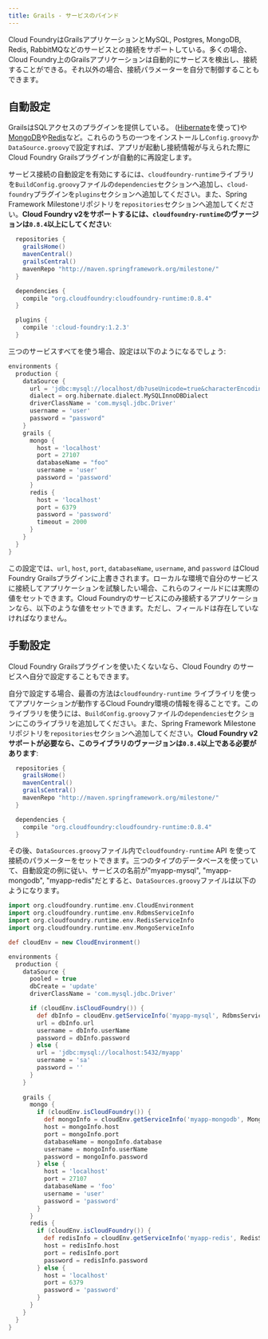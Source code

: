 ```yaml
---
title: Grails - サービスのバインド
---
```


Cloud FoundryはGrailsアプリケーションとMySQL, Postgres, MongoDB, Redis, RabbitMQなどのサービスとの接続をサポートしている。多くの場合、Cloud Foundry上のGrailsアプリケーションは自動的にサービスを検出し、接続することができる。それ以外の場合、接続パラメーターを自分で制御することもできます。

## <a id="auto"></a>自動設定 ##

GrailsはSQLアクセスのプラグインを提供している。 ([Hibernate](http://grails.org/plugin/hibernate)を使って)や[MongoDB](http://www.grails.org/plugin/mongodb)や[Redis](http://grails.org/plugin/redis)など。これらのうちの一つをインストールし`Config.groovy`か`DataSource.groovy`で設定すれば、アプリが起動し接続情報が与えられた際にCloud Foundry Grailsプラグインが自動的に再設定します。

サービス接続の自動設定を有効にするには、`cloudfoundry-runtime`ライブラリを`BuildConfig.groovy`ファイルの`dependencies`セクションへ追加し、`cloud-foundry`プラグインを`plugins`セクションへ追加してください。また、Spring Framework Milestoneリポジトリを`repositories`セクションへ追加してください。**Cloud Foundry v2をサポートするには、`cloudfoundry-runtime`のヴァージョンは`0.8.4`以上にしてください**:

~~~groovy
  repositories {
    grailsHome()
    mavenCentral()
    grailsCentral()
    mavenRepo "http://maven.springframework.org/milestone/"
  }

  dependencies {
    compile "org.cloudfoundry:cloudfoundry-runtime:0.8.4"
  }

  plugins {
    compile ':cloud-foundry:1.2.3'
  }
~~~

三つのサービスすべてを使う場合、設定は以下のようになるでしょう:

~~~groovy
environments {
  production {
    dataSource {
      url = 'jdbc:mysql://localhost/db?useUnicode=true&characterEncoding=utf8'
      dialect = org.hibernate.dialect.MySQLInnoDBDialect
      driverClassName = 'com.mysql.jdbc.Driver'
      username = 'user'
      password = "password"
    }
    grails {
      mongo {
        host = 'localhost'
        port = 27107
        databaseName = "foo"
        username = 'user'
        password = 'password'
      }
      redis {
        host = 'localhost'
        port = 6379
        password = 'password'
        timeout = 2000
      }
    }
  }
}
~~~

この設定では、`url`, `host`, `port`, `databaseName`, `username`, and `password` はCloud Foundry Grailsプラグインに上書きされます。ローカルな環境で自分のサービスに接続してアプリケーションを試験したい場合、これらのフィールドには実際の値をセットできます。Cloud Foundryのサービスにのみ接続するアプリケーションなら、以下のような値をセットできます。ただし、フィールドは存在していなければなりません。

## <a id="manual"></a>手動設定 ##

Cloud Foundry Grailsプラグインを使いたくないなら、Cloud Foundry のサービスへ自分で設定することもできます。

自分で設定する場合、最善の方法は`cloudfoundry-runtime` ライブライリを使ってアプリケーションが動作するCloud Foundry環境の情報を得ることです。このライブラリを使うには、`BuildConfig.groovy`ファイルの`dependencies`セクションにこのライブラリを追加してください。また、Spring Framework Milestoneリポジトリを`repositories`セクションへ追加してください。**Cloud Foundry v2サポートが必要なら、このライブラリのヴァージョンは`0.8.4`以上である必要があります**:

~~~groovy
  repositories {
    grailsHome()
    mavenCentral()
    grailsCentral()
    mavenRepo "http://maven.springframework.org/milestone/"
  }

  dependencies {
    compile "org.cloudfoundry:cloudfoundry-runtime:0.8.4"
  }
~~~

その後、`DataSources.groovy`ファイル内で`cloudfoundry-runtime` API
を使って接続のパラメーターをセットできます。三つのタイプのデータベースを使っていて、自動設定の例に従い、サービスの名前が"myapp-mysql", "myapp-mongodb", "myapp-redis"だとすると、`DataSources.groovy`ファイルは以下のようになります。

~~~groovy
import org.cloudfoundry.runtime.env.CloudEnvironment
import org.cloudfoundry.runtime.env.RdbmsServiceInfo
import org.cloudfoundry.runtime.env.RedisServiceInfo
import org.cloudfoundry.runtime.env.MongoServiceInfo

def cloudEnv = new CloudEnvironment()

environments {
  production {
    dataSource {
      pooled = true
      dbCreate = 'update'
      driverClassName = 'com.mysql.jdbc.Driver'

      if (cloudEnv.isCloudFoundry()) {
        def dbInfo = cloudEnv.getServiceInfo('myapp-mysql', RdbmsServiceInfo.class)
        url = dbInfo.url
        username = dbInfo.userName
        password = dbInfo.password
      } else {
        url = 'jdbc:mysql://localhost:5432/myapp'
        username = 'sa'
        password = ''
      }
    }
    
    grails {
      mongo {
        if (cloudEnv.isCloudFoundry()) {
          def mongoInfo = cloudEnv.getServiceInfo('myapp-mongodb', MongoServiceInfo.class)
          host = mongoInfo.host
          port = mongoInfo.port
          databaseName = mongoInfo.database
          username = mongoInfo.userName
          password = mongoInfo.password
        } else {
          host = 'localhost'
          port = 27107
          databaseName = 'foo'
          username = 'user'
          password = 'password'
        }
      }
      redis {
        if (cloudEnv.isCloudFoundry()) {
          def redisInfo = cloudEnv.getServiceInfo('myapp-redis', RedisServiceInfo.class)
          host = redisInfo.host
          port = redisInfo.port
          password = redisInfo.password
        } else {
          host = 'localhost'
          port = 6379
          password = 'password'
        }
      }
    }
  }
}
~~~

